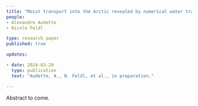 ```yaml
---
title: "Moist transport into the Arctic revealed by numerical water tracers in an Earth system model"
people:
- Alexandre Audette 
- Nicole Feldl

type: research paper
published: true

updates:

- date: 2024-03-29
  type: publication
  text: "Audette, A., N. Feldl, et al., in preparation." 

---
```


Abstract to come.


